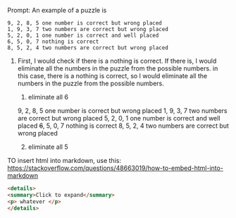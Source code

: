


<!--- I would like to show ChatGPT how to solve one of these puzzles: 


9, 2, 8, 5 one number is correct but wrong placed
 1, 9, 3, 7 two numbers are correct but wrong placed
 5, 2, 0, 1 one number is correct and well placed
 6, 5, 0, 7 nothing is correct
 8, 5, 2, 4 two numbers are correct but wrong placed
s-->

Prompt: An example of a puzzle is


    9, 2, 8, 5 one number is correct but wrong placed
    1, 9, 3, 7 two numbers are correct but wrong placed
    5, 2, 0, 1 one number is correct and well placed
    6, 5, 0, 7 nothing is correct
    8, 5, 2, 4 two numbers are correct but wrong placed

1. First, I would check if there is a nothing is correct. If there is, I would eliminate all the numbers in the puzzle from the possible numbers. in this case, there is a nothing is correct, so I would eliminate all the numbers in the puzzle from the possible numbers.
    1. eliminate all 6 
    
    9, 2, 8, 5 one number is correct but wrong placed
    1, 9, 3, 7 two numbers are correct but wrong placed
    5, 2, 0, 1 one number is correct and well placed
    ~~6~~, 5, 0, 7 nothing is correct
    8, 5, 2, 4 two numbers are correct but wrong placed

    2. eliminate all 5
   





TO insert html into markdown, use this: https://stackoverflow.com/questions/48663019/how-to-embed-html-into-markdown

```html
<details>
<summary>Click to expand</summary>
<p> whatever </p>
</details>
```